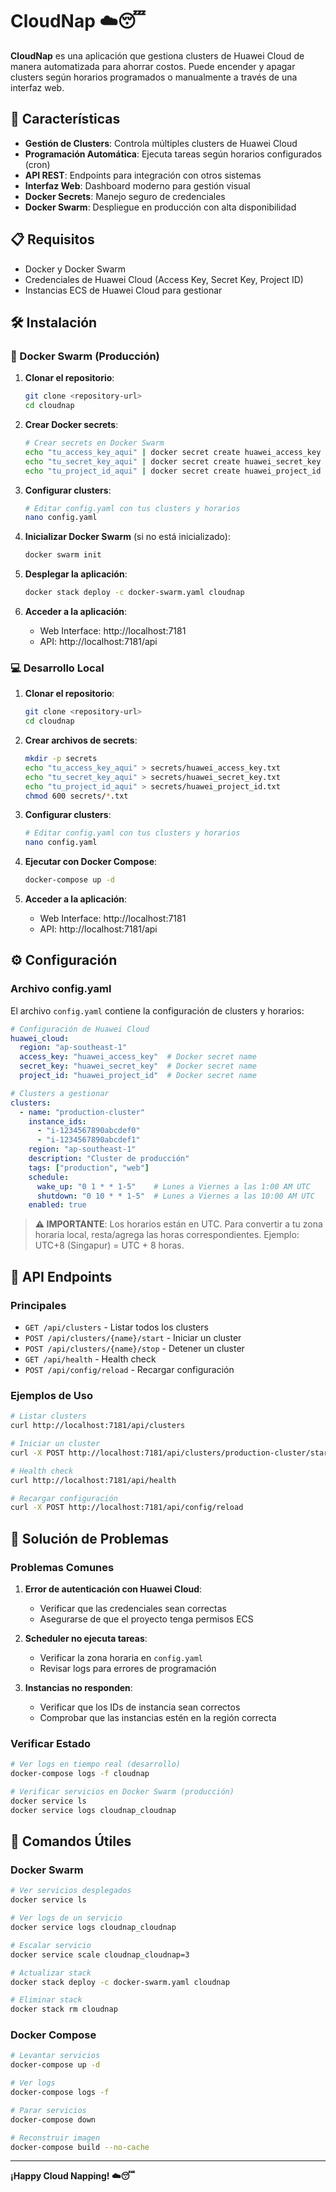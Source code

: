 # CloudNap ☁️😴

**CloudNap** es una aplicación que gestiona clusters de Huawei Cloud de manera automatizada para ahorrar costos. Puede encender y apagar clusters según horarios programados o manualmente a través de una interfaz web.

## 🚀 Características

- **Gestión de Clusters**: Controla múltiples clusters de Huawei Cloud
- **Programación Automática**: Ejecuta tareas según horarios configurados (cron)
- **API REST**: Endpoints para integración con otros sistemas
- **Interfaz Web**: Dashboard moderno para gestión visual
- **Docker Secrets**: Manejo seguro de credenciales
- **Docker Swarm**: Despliegue en producción con alta disponibilidad

## 📋 Requisitos

- Docker y Docker Swarm
- Credenciales de Huawei Cloud (Access Key, Secret Key, Project ID)
- Instancias ECS de Huawei Cloud para gestionar

## 🛠️ Instalación

### 🐳 Docker Swarm (Producción)

1. **Clonar el repositorio**:
   ```bash
   git clone <repository-url>
   cd cloudnap
   ```

2. **Crear Docker secrets**:
   ```bash
   # Crear secrets en Docker Swarm
   echo "tu_access_key_aqui" | docker secret create huawei_access_key -
   echo "tu_secret_key_aqui" | docker secret create huawei_secret_key -
   echo "tu_project_id_aqui" | docker secret create huawei_project_id -
   ```

3. **Configurar clusters**:
   ```bash
   # Editar config.yaml con tus clusters y horarios
   nano config.yaml
   ```

4. **Inicializar Docker Swarm** (si no está inicializado):
   ```bash
   docker swarm init
   ```

5. **Desplegar la aplicación**:
   ```bash
   docker stack deploy -c docker-swarm.yaml cloudnap
   ```

6. **Acceder a la aplicación**:
   - Web Interface: http://localhost:7181
   - API: http://localhost:7181/api

### 💻 Desarrollo Local

1. **Clonar el repositorio**:
   ```bash
   git clone <repository-url>
   cd cloudnap
   ```

2. **Crear archivos de secrets**:
   ```bash
   mkdir -p secrets
   echo "tu_access_key_aqui" > secrets/huawei_access_key.txt
   echo "tu_secret_key_aqui" > secrets/huawei_secret_key.txt
   echo "tu_project_id_aqui" > secrets/huawei_project_id.txt
   chmod 600 secrets/*.txt
   ```

3. **Configurar clusters**:
   ```bash
   # Editar config.yaml con tus clusters y horarios
   nano config.yaml
   ```

4. **Ejecutar con Docker Compose**:
   ```bash
   docker-compose up -d
   ```

5. **Acceder a la aplicación**:
   - Web Interface: http://localhost:7181
   - API: http://localhost:7181/api

## ⚙️ Configuración

### Archivo config.yaml

El archivo `config.yaml` contiene la configuración de clusters y horarios:

```yaml
# Configuración de Huawei Cloud
huawei_cloud:
  region: "ap-southeast-1"
  access_key: "huawei_access_key"  # Docker secret name
  secret_key: "huawei_secret_key"  # Docker secret name
  project_id: "huawei_project_id"  # Docker secret name

# Clusters a gestionar
clusters:
  - name: "production-cluster"
    instance_ids:
      - "i-1234567890abcdef0"
      - "i-1234567890abcdef1"
    region: "ap-southeast-1"
    description: "Cluster de producción"
    tags: ["production", "web"]
    schedule:
      wake_up: "0 1 * * 1-5"    # Lunes a Viernes a las 1:00 AM UTC
      shutdown: "0 10 * * 1-5"  # Lunes a Viernes a las 10:00 AM UTC
    enabled: true
```

> **⚠️ IMPORTANTE**: Los horarios están en UTC. Para convertir a tu zona horaria local, 
> resta/agrega las horas correspondientes. Ejemplo: UTC+8 (Singapur) = UTC + 8 horas.

## 🔌 API Endpoints

### Principales

- `GET /api/clusters` - Listar todos los clusters
- `POST /api/clusters/{name}/start` - Iniciar un cluster
- `POST /api/clusters/{name}/stop` - Detener un cluster
- `GET /api/health` - Health check
- `POST /api/config/reload` - Recargar configuración

### Ejemplos de Uso

```bash
# Listar clusters
curl http://localhost:7181/api/clusters

# Iniciar un cluster
curl -X POST http://localhost:7181/api/clusters/production-cluster/start

# Health check
curl http://localhost:7181/api/health

# Recargar configuración
curl -X POST http://localhost:7181/api/config/reload
```

## 🚨 Solución de Problemas

### Problemas Comunes

1. **Error de autenticación con Huawei Cloud**:
   - Verificar que las credenciales sean correctas
   - Asegurarse de que el proyecto tenga permisos ECS

2. **Scheduler no ejecuta tareas**:
   - Verificar la zona horaria en `config.yaml`
   - Revisar logs para errores de programación

3. **Instancias no responden**:
   - Verificar que los IDs de instancia sean correctos
   - Comprobar que las instancias estén en la región correcta

### Verificar Estado

```bash
# Ver logs en tiempo real (desarrollo)
docker-compose logs -f cloudnap

# Verificar servicios en Docker Swarm (producción)
docker service ls
docker service logs cloudnap_cloudnap
```

## 🔧 Comandos Útiles

### Docker Swarm

```bash
# Ver servicios desplegados
docker service ls

# Ver logs de un servicio
docker service logs cloudnap_cloudnap

# Escalar servicio
docker service scale cloudnap_cloudnap=3

# Actualizar stack
docker stack deploy -c docker-swarm.yaml cloudnap

# Eliminar stack
docker stack rm cloudnap
```

### Docker Compose

```bash
# Levantar servicios
docker-compose up -d

# Ver logs
docker-compose logs -f

# Parar servicios
docker-compose down

# Reconstruir imagen
docker-compose build --no-cache
```

---

**¡Happy Cloud Napping! ☁️😴**
